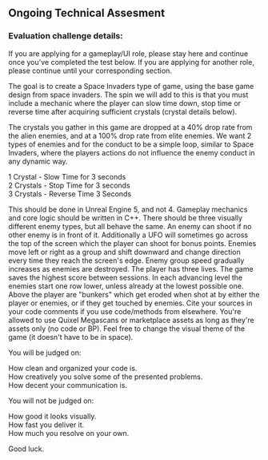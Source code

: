 ## Ongoing Technical Assesment
### Evaluation challenge details:

If you are applying for a gameplay/UI role, please stay here and continue once you've completed the test below. If you are applying for another role, please continue until your corresponding section.

The goal is to create a Space Invaders type of game, using the base game design from space invaders. The spin we will add to this is that you must include a mechanic where the player can slow time down, stop time or reverse time after acquiring sufficient crystals (crystal details below).

The crystals you gather in this game are dropped at a 40% drop rate from the alien enemies, and at a 100% drop rate from elite enemies. We want 2 types of enemies and for the conduct to be a simple loop, similar to Space Invaders, where the players actions do not influence the enemy conduct in any dynamic way.

1 Crystal - Slow Time for 3 seconds<br>
2 Crystals - Stop Time for 3 seconds<br>
3 Crystals - Reverse Time 3 Seconds<br>

This should be done in Unreal Engine 5, and not 4.
Gameplay mechanics and core logic should be written in C++.
There should be three visually different enemy types, but all behave the same.
An enemy can shoot if no other enemy is in front of it.
Additionally a UFO will sometimes go across the top of the screen which the player can shoot for bonus points.
Enemies move left or right as a group and shift downward and change direction every time they reach the screen's edge.
Enemy group speed gradually increases as enemies are destroyed.
The player has three lives.
The game saves the highest score between sessions.
In each advancing level the enemies start one row lower, unless already at the lowest possible one.
Above the player are "bunkers" which get eroded when shot at by either the player or enemies, or if they get touched by enemies.
Cite your sources in your code comments if you use code/methods from elsewhere.
You're allowed to use Quixel Megascans or marketplace assets as long as they're assets only (no code or BP).
Feel free to change the visual theme of the game (it doesn't have to be in space).

You will be judged on:

How clean and organized your code is.<br>
How creatively you solve some of the presented problems.<br>
How decent your communication is.<br>

You will not be judged on:

How good it looks visually.<br>
How fast you deliver it.<br>
How much you resolve on your own.<br>

Good luck.